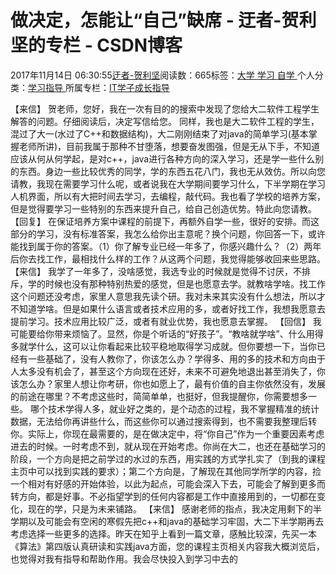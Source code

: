
# 做决定，怎能让“自己”缺席 - 迂者-贺利坚的专栏 - CSDN博客

2017年11月14日 06:30:55[迂者-贺利坚](https://me.csdn.net/sxhelijian)阅读数：665标签：[大学																](https://so.csdn.net/so/search/s.do?q=大学&t=blog)[学习																](https://so.csdn.net/so/search/s.do?q=学习&t=blog)[自学																](https://so.csdn.net/so/search/s.do?q=自学&t=blog)[
							](https://so.csdn.net/so/search/s.do?q=学习&t=blog)[
																					](https://so.csdn.net/so/search/s.do?q=大学&t=blog)个人分类：[学习指导																](https://blog.csdn.net/sxhelijian/article/category/1106461)
[
																					](https://so.csdn.net/so/search/s.do?q=大学&t=blog)所属专栏：[IT学子成长指导](https://blog.csdn.net/column/details/itstudy.html)[
							](https://so.csdn.net/so/search/s.do?q=大学&t=blog)



【来信】
贺老师，您好，我在一次有目的的搜索中发现了您给大二软件工程学生解答的问题。仔细阅读后，决定写信给您。 同样，我也是大二软件工程的学生，混过了大一(水过了C++和数据结构)，大二刚刚结束了对java的简单学习(基本掌握老师所讲)，目前我属于那种不甘堕落，想要奋发图强，但是无从下手，不知道应该从何从何学起，是对c++，java进行各种方向的深入学习，还是学一些什么别的东西。身边一些比较优秀的同学，学的东西五花八门，我也无从效仿。所以向您请教，我现在需要学习什么呢，或者说我在大学期间要学习什么，下半学期在学习人机界面，所以有大把时间去学习，去编程，敲代码。我也看了学校的培养方案，但是觉得要学习一些特别的东西来提升自己，给自己创造优势。特此向您请教。
【回复】
在保证培养方案中课程的前提下，再额外自学一些，很好的安排。而这部分的学习，没有标准答案，我怎么给你出主意呢？换个问题，你回答一下，或许能找到属于你的答案。（1）你了解专业已经一年多了，你感兴趣什么？（2）两年后你去找工作，最相找什么样的工作？从这两个问题，我觉得能够收回来些思路。
【来信】
我学了一年多了，没啥感觉，我选专业的时候就是觉得不讨厌，不排斥，学的时候也没有那种特别热爱的感觉，但是也愿意去学。就教啥学啥。找工作这个问题还没考虑，家里人意思我先读个研。我对未来其实没有什么想法，所以才不知道学啥。但是如果什么语言或者技术应用的多，或者好找工作，我想我愿意去提前学习。技术应用比较广泛，或者有就业优势，我也愿意去掌握。
【回信】
我可能要给你带来烦恼了。显然，你是个听话的“好孩子”。“教啥就学啥”、什么用得多就学什么，这可以让你看起来比较平稳地取得学习成就。但你要想一下，当你已经有一些基础了，没有人教你了，你该怎么办？学得多、用的多的技术和方向由于人太多没有机会了，甚至这个方向现在还好，未来不可避免地退出甚至消失了，你该怎么办？家里人想让你考研，你也如愿上了，最有价值的自主你依然没有，发展的前途在哪里？不考虑这些时，简简单单，也挺好，但我提醒你，你需要想多一些。
哪个技术学得人多，就业好之类的，是个动态的过程，我不掌握精准的统计数据，无法给你再讲些什么，而这些你可以通过搜索得到，也不需要我整理后转你。实际上，你现在最需要的，是在做决定中，将“你自己”作为一个重要因素考虑进去的时候。一时考虑不到，就从现在开始考虑。你尚在大二，也还在基础学习的阶段，一个方向是把之前学过的水过的东西，用实践的方式学扎实了（到我的课程主页中可以找到实践的要求）；第二个方向是，了解现在其他同学所学的内容，捡一个相对有好感的开始体验，以此为起点，可能会深入下去，可能会了解到更多而转方向，都是好事。不必指望学到的任何内容都是工作中直接用到的，一切都在变化，现在的学，只是为未来铺路。
【来信】
感谢老师的指点，我决定用剩下的半学期以及可能会有空闲的寒假先把c++和java的基础学习牢固，大二下半学期再去考虑选择一些更多的选择。昨天在知乎上看到一篇文章，感触比较深，先买一本《算法》第四版认真研读和实践java方面，您的课程主页相关内容我大概浏览后，也觉得对我有指导和帮助作用。我会尽快投入到学习中去的

